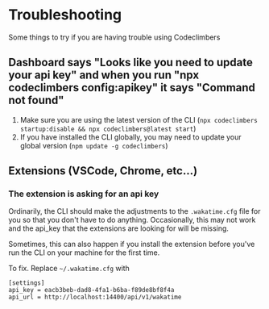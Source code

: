 # Troubleshooting

Some things to try if you are having trouble using Codeclimbers

## Dashboard says "Looks like you need to update your api key" and when you run "npx codeclimbers config:apikey" it says "Command not found"

1. Make sure you are using the latest version of the CLI (`npx codeclimbers startup:disable && npx codeclimbers@latest start`)
2. If you have installed the CLI globally, you may need to update your global version (`npm update -g codeclimbers`)

## Extensions (VSCode, Chrome, etc...)

### The extension is asking for an api key

Ordinarily, the CLI should make the adjustments to the `.wakatime.cfg` file for you so that you don't have to do anything. Occasionally, this may not work and the api_key that the extensions are looking for will be missing.

Sometimes, this can also happen if you install the extension before you've run the CLI on your machine for the first time.

To fix. Replace `~/.wakatime.cfg` with

```
[settings]
api_key = eacb3beb-dad8-4fa1-b6ba-f89de8bf8f4a
api_url = http://localhost:14400/api/v1/wakatime
```
